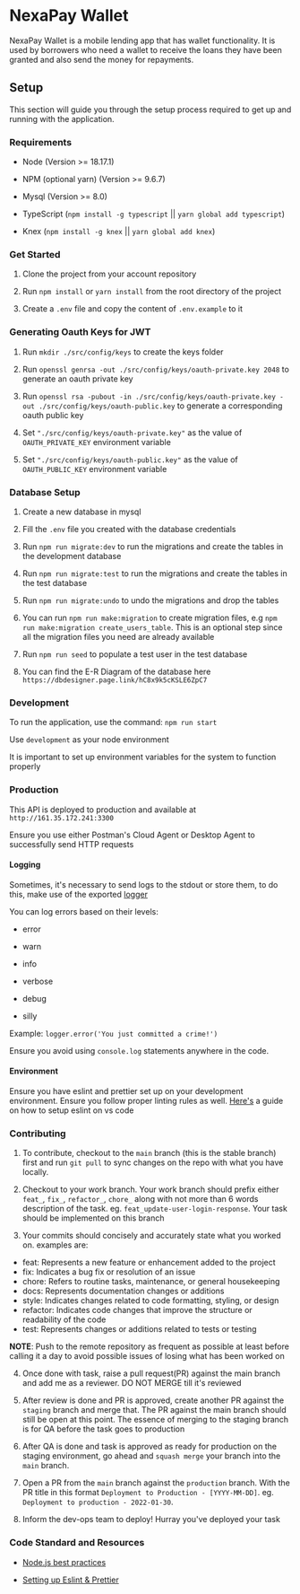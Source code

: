 # NexaPay Wallet

NexaPay Wallet is a mobile lending app that has wallet functionality. It is used by borrowers who need a wallet to receive the loans they have been granted and also send the money for repayments.


## Setup

This section will guide you through the setup process required to get up and running with the application.


### Requirements

-   Node (Version >= 18.17.1)

-   NPM (optional yarn) (Version >= 9.6.7)

-   Mysql (Version >= 8.0)

-   TypeScript (`npm install -g typescript` || `yarn global add typescript`)

-   Knex (`npm install -g knex` || `yarn global add knex`)


### Get Started

1. Clone the project from your account repository

2. Run `npm install` or `yarn install` from the root directory of the project

3. Create a `.env` file and copy the content of `.env.example` to it


### Generating Oauth Keys for JWT
1. Run `mkdir ./src/config/keys` to create the keys folder

2. Run `openssl genrsa -out ./src/config/keys/oauth-private.key 2048` to generate an oauth private key

3. Run `openssl rsa -pubout -in ./src/config/keys/oauth-private.key -out ./src/config/keys/oauth-public.key` to generate a corresponding oauth public key

4. Set `"./src/config/keys/oauth-private.key"` as the value of `OAUTH_PRIVATE_KEY` environment variable

5. Set `"./src/config/keys/oauth-public.key"` as the value of `OAUTH_PUBLIC_KEY` environment variable


### Database Setup

1. Create a new database in mysql 

2. Fill the `.env` file you created with the database credentials

3. Run `npm run migrate:dev` to run the migrations and create the tables in the development database

4. Run `npm run migrate:test` to run the migrations and create the tables in the test database

5. Run `npm run migrate:undo` to undo the migrations and drop the tables

6. You can run `npm run make:migration` to create migration files, e.g `npm run make:migration create_users_table`. This is an optional step since all the migration files you need are already available

7. Run `npm run seed` to populate a test user in the test database

8. You can find the E-R Diagram of the database here `https://dbdesigner.page.link/hC8x9k5cKSLE6ZpC7`


### Development

To run the application, use the command: `npm run start`

Use `development` as your node environment

It is important to set up environment variables for the system to function properly


### Production

This API is deployed to production and available at `http://161.35.172.241:3300`

Ensure you use either Postman's Cloud Agent or Desktop Agent to successfully send HTTP requests 


#### Logging

Sometimes, it's necessary to send logs to the stdout or store them, to do this, make use of the exported [logger](src/utils/logger)

You can log errors based on their levels:

-   error

-   warn

-   info

-   verbose

-   debug

-   silly

Example: `logger.error('You just committed a crime!')`

Ensure you avoid using `console.log` statements anywhere in the code.


#### Environment

Ensure you have eslint and prettier set up on your development environment. Ensure you follow proper linting rules as well. [Here's](https://enlear.academy/integrating-prettier-and-eslint-with-vs-code-1d2f6fb53bc9) a guide on how to setup eslint on vs code


### Contributing
1. To contribute, checkout to the `main` branch (this is the stable branch) first and run `git pull` to sync changes on the repo with what you have locally. 

2. Checkout to your work branch. Your work branch should prefix either `feat_`, `fix_`, `refactor_`, `chore_` along with not more than 6 words description of the task. eg. `feat_update-user-login-response`. Your task should be implemented on this branch

3. Your commits should concisely and accurately state what you worked on. examples are:
- feat: Represents a new feature or enhancement added to the project
- fix: Indicates a bug fix or resolution of an issue
- chore: Refers to routine tasks, maintenance, or general housekeeping
- docs: Represents documentation changes or additions
- style: Indicates changes related to code formatting, styling, or design
- refactor: Indicates code changes that improve the structure or readability of the code
- test: Represents changes or additions related to tests or testing

**NOTE**: Push to the remote repository as frequent as possible at least before calling it a day to avoid possible issues of losing what has been worked on

4. Once done with task, raise a pull request(PR) against the main branch and add me as a reviewer. DO NOT MERGE till it's reviewed

5. After review is done and PR is approved, create another PR against the `staging` branch and merge that. The PR against the main branch should still be open at this point. The essence of merging to the staging branch is for QA before the task goes to production

6. After QA is done and task is approved as ready for production on the staging environment, go ahead and `squash merge` your branch into the `main` branch.

7. Open a PR from the `main` branch against the `production` branch. With the PR title in this format `Deployment to Production - [YYYY-MM-DD]`. eg. `Deployment to production - 2022-01-30`.

8. Inform the dev-ops team to deploy! Hurray you've deployed your task


### Code Standard and Resources
- [Node.js best practices](https://github.com/goldbergyoni/nodebestpractices)

- [Setting up Eslint & Prettier](https://enlear.academy/integrating-prettier-and-eslint-with-vs-code-1d2f6fb53bc9)
